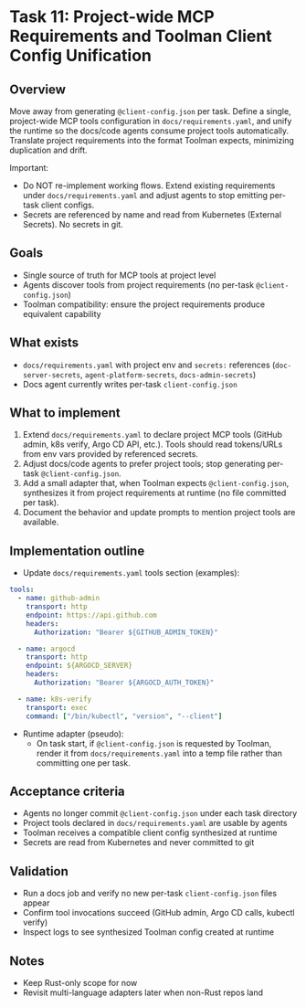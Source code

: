# Task 11: Project-wide MCP Requirements and Toolman Client Config Unification

## Overview
Move away from generating `@client-config.json` per task. Define a single, project-wide MCP tools configuration in `docs/requirements.yaml`, and unify the runtime so the docs/code agents consume project tools automatically. Translate project requirements into the format Toolman expects, minimizing duplication and drift.

Important:
- Do NOT re-implement working flows. Extend existing requirements under `docs/requirements.yaml` and adjust agents to stop emitting per-task client configs.
- Secrets are referenced by name and read from Kubernetes (External Secrets). No secrets in git.

## Goals
- Single source of truth for MCP tools at project level
- Agents discover tools from project requirements (no per-task `@client-config.json`)
- Toolman compatibility: ensure the project requirements produce equivalent capability

## What exists
- `docs/requirements.yaml` with project env and `secrets:` references (`doc-server-secrets`, `agent-platform-secrets`, `docs-admin-secrets`)
- Docs agent currently writes per-task `client-config.json`

## What to implement
1) Extend `docs/requirements.yaml` to declare project MCP tools (GitHub admin, k8s verify, Argo CD API, etc.). Tools should read tokens/URLs from env vars provided by referenced secrets.
2) Adjust docs/code agents to prefer project tools; stop generating per-task `@client-config.json`.
3) Add a small adapter that, when Toolman expects `@client-config.json`, synthesizes it from project requirements at runtime (no file committed per task).
4) Document the behavior and update prompts to mention project tools are available.

## Implementation outline
- Update `docs/requirements.yaml` tools section (examples):
```yaml
tools:
  - name: github-admin
    transport: http
    endpoint: https://api.github.com
    headers:
      Authorization: "Bearer ${GITHUB_ADMIN_TOKEN}"

  - name: argocd
    transport: http
    endpoint: ${ARGOCD_SERVER}
    headers:
      Authorization: "Bearer ${ARGOCD_AUTH_TOKEN}"

  - name: k8s-verify
    transport: exec
    command: ["/bin/kubectl", "version", "--client"]
```

- Runtime adapter (pseudo):
  - On task start, if `@client-config.json` is requested by Toolman, render it from `docs/requirements.yaml` into a temp file rather than committing one per task.

## Acceptance criteria
- Agents no longer commit `@client-config.json` under each task directory
- Project tools declared in `docs/requirements.yaml` are usable by agents
- Toolman receives a compatible client config synthesized at runtime
- Secrets are read from Kubernetes and never committed to git

## Validation
- Run a docs job and verify no new per-task `client-config.json` files appear
- Confirm tool invocations succeed (GitHub admin, Argo CD calls, kubectl verify)
- Inspect logs to see synthesized Toolman config created at runtime

## Notes
- Keep Rust-only scope for now
- Revisit multi-language adapters later when non-Rust repos land

